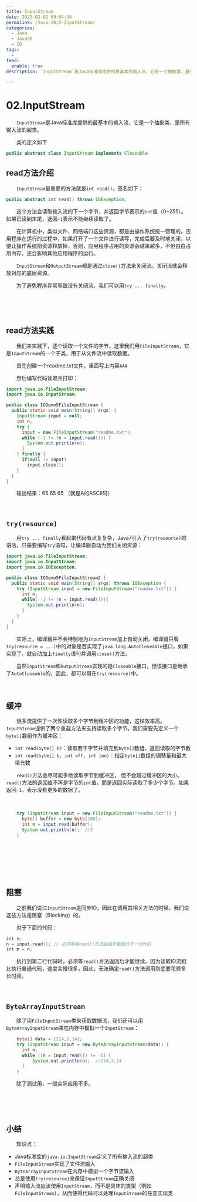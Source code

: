 ```yaml
---
title: InputStream
date: 2023-02-02 09:04:34
permalink: /Java-IO/2-InputStream/
categories:
  - Java
  - JavaSE
  - IO
tags:
  - 
feed:
  enable: true
description: `InputStream`是Java标准库提供的最基本的输入流，它是一个抽象类，是所有输入流的超类。

---
```



# 02.InputStream

　　`InputStream`是Java标准库提供的最基本的输入流，它是一个抽象类，是所有输入流的超类。

<!-- more -->

　　类的定义如下

```java
public abstract class InputStream implements Closeable
```

## read方法介绍

　　`InputStream`最重要的方法就是`int read()`，签名如下：

```java
public abstract int read() throws IOException;
```

　　这个方法会读取输入流的下一个字节，并返回字节表示的`int`值（0~255）。如果已读到末尾，返回`-1`表示不能继续读取了。

　　在计算机中，类似文件、网络端口这些资源，都是由操作系统统一管理的。应用程序在运行的过程中，如果打开了一个文件进行读写，完成后要及时地关闭，以便让操作系统把资源释放掉，否则，应用程序占用的资源会越来越多，不但白白占用内存，还会影响其他应用程序的运行。

　　`InputStream`和`OutputStream`都是通过`close()`方法来关闭流。关闭流就会释放对应的底层资源。

　　为了避免程序异常导致没有关闭流，我们可以用`try ... finally`。

　　‍

　　‍

## read方法实践

　　我们来实践下，逐个读取一个文件的字节，这里我们用`FileInputStream`，它是`InputStream`的一个子类，用于从文件流中读取数据。

　　首先创建一个readme.txt文件，里面写上内容`AAA`

　　然后编写代码读取并打印：

```java
import java.io.FileInputStream;
import java.io.InputStream;

public class IODemo5FileInputStream {
  public static void main(String[] args) {
    InputStream input = null;
    int n;
    try {
      input = new FileInputStream("readme.txt");
      while (-1 != (n = input.read())) {
        System.out.println(n);
      }
    } finally {
      if(null != input)
        input.close();
    }
  }
}
```

　　输出结果：65 65 65 （就是A的ASCII码）

　　‍

## `try(resource)`

　　用`try ... finally`看起来代码有点复复杂，Java7引入了`try(resource)`的语法，只需要编写`try`语句，让编译器自动为我们关闭资源：

```java
import java.io.FileInputStream;
import java.io.InputStream;
import java.io.IOException;

public class IODemo5FileInputStream2 {
  public static void main(String[] args) throws IOException {
    try (InputStream input = new FileInputStream("readme.txt")) {
      int n;
      while( -1 != (n = input.read())){
        System.out.println(n);
      }
    }
  }
}
```

　　实际上，编译器并不会特别地为`InputStream`加上自动关闭。编译器只看`try(resource = ...)`中的对象是否实现了`java.lang.AutoCloseable`接口，如果实现了，就自动加上`finally`语句并调用`close()`方法。

　　虽然`InputStream`和`OutputStream`实现的是`Closeable`接口，但该接口是继承了`AutoCloseable`的，因此，都可以用在`try(resource)`中。

　　‍

## 缓冲

　　很多流提供了一次性读取多个字节到缓冲区的功能，这样效率高。`InputStream`提供了两个重载方法来支持读取多个字节。我们需要先定义一个`byte[]`数组作为缓冲区：

* `int read(byte[] b)`：读取若干字节并填充到`byte[]`数组，返回读取的字节数
* `int read(byte[] b, int off, int len)`：指定`byte[]`数组的偏移量和最大填充数

　　`read()`方法会尽可能多地读取字节到缓冲区， 但不会超过缓冲区的大小。`read()`方法的返回值不再是字节的`int`值，而是返回实际读取了多少个字节。如果返回`-1`，表示没有更多的数据了。

　　‍

```java
    try (InputStream input = new FileInputStream("readme.txt")) {    
      byte[] buffer = new byte[100];
      int n = input.read(buffer);
      System.out.println(n);  //3
    }
```

　　‍

　　‍

　　‍

## 阻塞

　　之前我们说过`InputStream`是同步IO，因此在调用其相关方法的时候，我们说这些方法是阻塞（Blocking）的。

　　对于下面的代码：

```java
int n;
n = input.read(); // 必须等待read()方法返回才能执行下一行代码
int m = n;
```

　　执行到第二行代码时，必须等`read()`方法返回后才能继续。因为读取IO流相比执行普通代码，速度会慢很多，因此，无法确定`read()`方法调用到底要花费多长时间。

　　‍

## `ByteArrayInputStream`

　　除了用`FileInputStream`类来获取数据流，我们还可以用`ByteArrayInputStream`来在内存中模拟一个`InputStream`：

```java
    byte[] data = {114,5,14};
    try (InputStream input = new ByteArrayInputStream(data)) {    
      int n;
      while ((n = input.read()) != -1) {
          System.out.println(n);  //114,5,14
      }
    }
```

　　除了测试用，一般实际应用不多。

　　‍

　　‍

## 小结

　　知识点：

* Java标准库的`java.io.InputStream`定义了所有输入流的超类
* `FileInputStream`实现了文件流输入
* `ByteArrayInputStream`在内存中模拟一个字节流输入
* 总是使用`try(resource)`来保证`InputStream`正确关闭
* 声明输入流应该使用`InputStream`，而不是具体的类型（例如`FileInputStream`），从而使得代码可以处理`InputStream`的任意实现类

